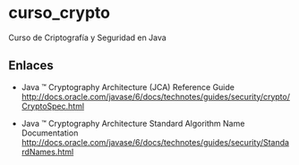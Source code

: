 curso_crypto
============

Curso de Criptografía y Seguridad en Java

Enlaces
-------

- Java ™ Cryptography Architecture (JCA) Reference Guide
http://docs.oracle.com/javase/6/docs/technotes/guides/security/crypto/CryptoSpec.html

- Java ™ Cryptography Architecture Standard Algorithm Name Documentation
http://docs.oracle.com/javase/6/docs/technotes/guides/security/StandardNames.html

